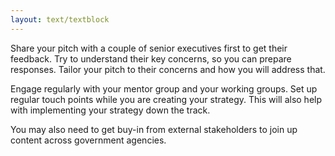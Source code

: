 ```yaml
---
layout: text/textblock
---
```


Share your pitch with a couple of senior executives first to get their feedback. Try to  understand their key concerns, so you can prepare responses. Tailor your pitch to their concerns and how you will address that.

Engage regularly with your mentor group and your working groups. Set up regular touch points while you are creating your strategy. This will also help with implementing your strategy down the track. 

You may also need to get buy-in from external stakeholders to join up content across government agencies.

